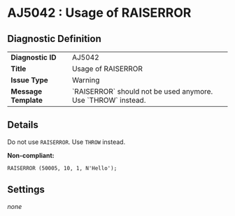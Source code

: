 # AJ5042 : Usage of RAISERROR

## Diagnostic Definition

<table>
  <tr>
    <td class="header"><b>Diagnostic ID</b></td>
    <td>AJ5042</td>
  </tr>
  <tr>
    <td class="header"><b>Title</b></td>
    <td>Usage of RAISERROR</td>
  </tr>
  <tr>
    <td class="header"><b>Issue Type</b></td>
    <td>Warning</td>
  </tr>
  <tr>
    <td class="header"><b>Message Template</b></td>
    <td>`RAISERROR` should not be used anymore. Use `THROW` instead.</td>
  </tr>
  
</table>

## Details

Do not use `RAISERROR`. Use `THROW` instead.

**Non-compliant:**

```tsql
RAISERROR (50005, 10, 1, N'Hello');
```


## Settings

*none*

